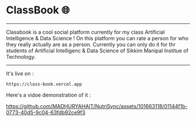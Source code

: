 # ClassBook 🌐
<hr/>
<p>
Classbook is a cool social platform currently for my class Artificial Intelligence & Data Science ! On this platform you can rate a person for who they really actually are as a person. Currently you can only do it for thr students of Artificial Intelligenc & Data Science of Sikkim Manipal Institue of Technology. 
  </p>
<hr/>

It's live on :

    https://class-book.vercel.app



Here's a vidoe demonstration of it :

https://github.com/MADHURYAHAIT/NutriSync/assets/101663118/01144f1b-0773-40d5-9c04-63fdb92ce9f3
